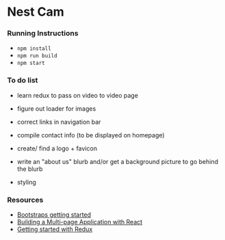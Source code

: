 # Nest Cam

### Running Instructions
- `npm install`
- `npm run build`
- `npm start`

### To do list
- learn redux to pass on video to video page
- figure out loader for images
- correct links in navigation bar


- compile contact info (to be displayed on homepage)
- create/ find a logo + favicon
- write an "about us" blurb and/or get a background picture to go behind the blurb
- styling


### Resources
- [Bootstraps getting started](https://www.w3schools.com/bootstrap/bootstrap_get_started.asp)
- [Building a Multi-page Application with React](https://itnext.io/building-multi-page-application-with-react-f5a338489694)
- [Getting started with Redux](https://redux.js.org/introduction/getting-started/)
